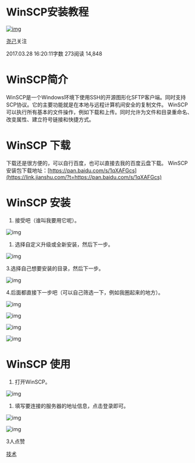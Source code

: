 # WinSCP安装教程

[![img](https://cdn2.jianshu.io/assets/default_avatar/14-0651acff782e7a18653d7530d6b27661.jpg)](https://www.jianshu.com/u/22a0315d9a2a)

[尧己](https://www.jianshu.com/u/22a0315d9a2a)关注

2017.03.28 16:20:11字数 273阅读 14,848

# WinSCP简介

WinSCP是一个Windows环境下使用SSH的开源图形化SFTP客户端。同时支持SCP协议。它的主要功能就是在本地与远程计算机间安全的复制文件。
WinSCP可以执行所有基本的文件操作，例如下载和上传。同时允许为文件和目录重命名、改变属性、建立符号链接和快捷方式。

# WinSCP 下载

下载还是很方便的，可以自行百度，也可以直接去我的百度云盘下载。
WinSCP安装包下载地址：[https://pan.baidu.com/s/1qXAFGcs](https://link.jianshu.com/?t=https://pan.baidu.com/s/1qXAFGcs)

# WinSCP 安装

1. 接受吧（谁叫我要用它呢）。

![img](https://upload-images.jianshu.io/upload_images/4983420-36521171c5cc22ac.png?imageMogr2/auto-orient/strip|imageView2/2/w/503/format/webp)

1. 选择自定义升级或全新安装，然后下一步。

![img](https://upload-images.jianshu.io/upload_images/4983420-15818c303dbc7306.png?imageMogr2/auto-orient/strip|imageView2/2/w/503/format/webp)

3.选择自己想要安装的目录，然后下一步。

![img](https://upload-images.jianshu.io/upload_images/4983420-ffb96a7978b9f83d.png?imageMogr2/auto-orient/strip|imageView2/2/w/503/format/webp)

4.后面都直接下一步吧（可以自己筛选一下，例如我圈起来的地方）。

![img](https://upload-images.jianshu.io/upload_images/4983420-1b72a2f0b9a8b889.png?imageMogr2/auto-orient/strip|imageView2/2/w/503/format/webp)

![img](https://upload-images.jianshu.io/upload_images/4983420-37bc7c55333e26fb.png?imageMogr2/auto-orient/strip|imageView2/2/w/503/format/webp)

![img](https://upload-images.jianshu.io/upload_images/4983420-824a8066fe9543ad.png?imageMogr2/auto-orient/strip|imageView2/2/w/503/format/webp)

![img](https://upload-images.jianshu.io/upload_images/4983420-6bceae9f3d772b5e.png?imageMogr2/auto-orient/strip|imageView2/2/w/503/format/webp)

# WinSCP 使用

1. 打开WinSCP。

![img](https://upload-images.jianshu.io/upload_images/4983420-990ccbdcc7438bc8.png?imageMogr2/auto-orient/strip|imageView2/2/w/1090/format/webp)

1. 填写要连接的服务器的地址信息，点击登录即可。

![img](https://upload-images.jianshu.io/upload_images/4983420-2e299bc43e070b0a.png?imageMogr2/auto-orient/strip|imageView2/2/w/640/format/webp)

![img](https://upload-images.jianshu.io/upload_images/4983420-d7af53aca63e4995.png?imageMogr2/auto-orient/strip|imageView2/2/w/1090/format/webp)



3人点赞



[技术](https://www.jianshu.com/nb/11261338)